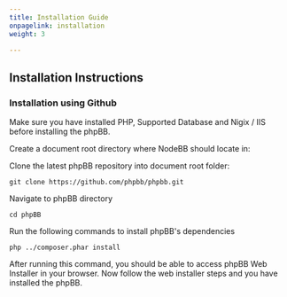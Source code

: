 ```yaml
---
title: Installation Guide
onpagelink: installation
weight: 3

---
```


Installation Instructions
-------------------------

### Installation using Github

Make sure you have installed PHP, Supported Database and Nigix / IIS before installing the phpBB.

Create a document root directory where NodeBB should locate in:

Clone the latest phpBB repository into document root folder:

 ```
git clone https://github.com/phpbb/phpbb.git
```

Navigate to phpBB directory

 ```
cd phpBB
```

Run the following commands to install phpBB's dependencies

 ```
php ../composer.phar install
```

After running this command, you should be able to access phpBB Web Installer in your browser. Now follow the web installer steps and you have installed the phpBB.